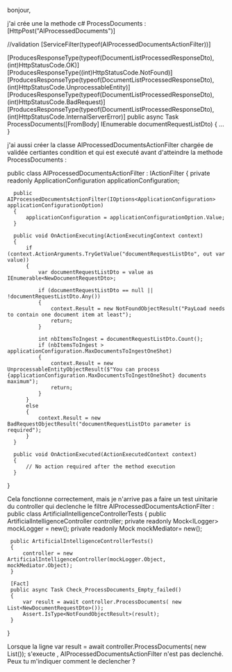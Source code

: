 bonjour,

j'ai crée une la  methode c# ProcessDocuments :
[HttpPost("AIProcessedDocuments")]

//validation
[ServiceFilter(typeof(AIProcessedDocumentsActionFilter))]

[ProducesResponseType(typeof(DocumentListProcessedResponseDto), (int)HttpStatusCode.OK)]
[ProducesResponseType((int)HttpStatusCode.NotFound)]
[ProducesResponseType(typeof(DocumentListProcessedResponseDto), (int)HttpStatusCode.UnprocessableEntity)]
[ProducesResponseType(typeof(DocumentListProcessedResponseDto), (int)HttpStatusCode.BadRequest)]
[ProducesResponseType(typeof(DocumentListProcessedResponseDto), (int)HttpStatusCode.InternalServerError)]
public async Task<IActionResult> ProcessDocuments([FromBody] IEnumerable<NewDocumentRequestDto> documentRequestListDto)
{
...
}

j'ai aussi créer la classe AIProcessedDocumentsActionFilter chargée de validée certiantes condition et qui est executé avant d'atteindre la methode  ProcessDocuments : 

  public class AIProcessedDocumentsActionFilter : IActionFilter
  {
      private readonly ApplicationConfiguration applicationConfiguration;

      public AIProcessedDocumentsActionFilter(IOptions<ApplicationConfiguration> applicationConfigurationOption)
      {
          applicationConfiguration = applicationConfigurationOption.Value;
      }

      public void OnActionExecuting(ActionExecutingContext context)
      {
          if (context.ActionArguments.TryGetValue("documentRequestListDto", out var value))
          {
              var documentRequestListDto = value as IEnumerable<NewDocumentRequestDto>;

              if (documentRequestListDto == null || !documentRequestListDto.Any())
              {
                  context.Result = new NotFoundObjectResult("PayLoad needs to contain one document item at least");
                  return;
              }

              int nbItemsToIngest = documentRequestListDto.Count();
              if (nbItemsToIngest > applicationConfiguration.MaxDocumentsToIngestOneShot)
              {
                  context.Result = new UnprocessableEntityObjectResult($"You can process {applicationConfiguration.MaxDocumentsToIngestOneShot} documents maximum");
                  return;
              }
          }
          else
          { 
              context.Result = new BadRequestObjectResult("documentRequestListDto parameter is required");
          }
      }

      public void OnActionExecuted(ActionExecutedContext context)
      {
          // No action required after the method execution
      }
  }


Cela fonctionne correctement, mais je n'arrive pas a faire un test uinitarie du controller qui declenche  le filtre AIProcessedDocumentsActionFilter :
 public class ArtificialIntelligenceControllerTests
 {
     public ArtificialIntelligenceController controller;
     private readonly Mock<ILogger<ArtificialIntelligenceController>> mockLogger = new();
     private readonly Mock<IMediator> mockMediator= new();

     public ArtificialIntelligenceControllerTests()
     {
         controller = new ArtificialIntelligenceController(mockLogger.Object, mockMediator.Object);
     }

     [Fact]
     public async Task Check_ProcessDocuments_Empty_failed()
     {
         var result = await controller.ProcessDocuments( new List<NewDocumentRequestDto>());
         Assert.IsType<NotFoundObjectResult>(result);
     }

 }
 
 Lorsque la ligne var result = await controller.ProcessDocuments( new List<NewDocumentRequestDto>()); s'exeucte , AIProcessedDocumentsActionFilter n'est pas declenché.
 Peux tu m'indiquer comment le declencher ?



